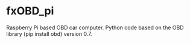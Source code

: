 # fxOBD_pi
Raspberry Pi based OBD car computer.
Python code based on the OBD library (pip install obd) version 0.7.
